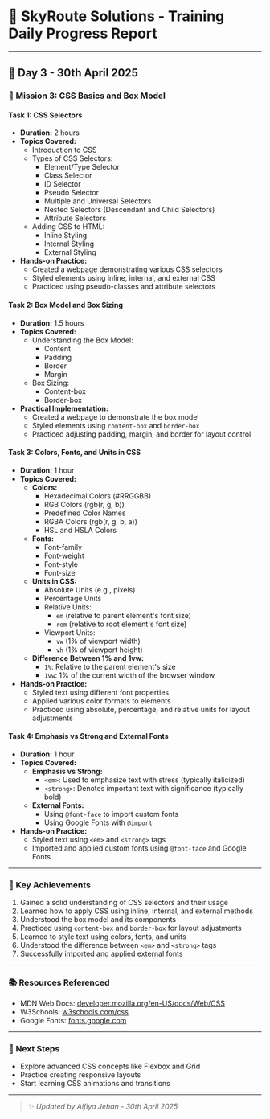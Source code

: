 # 🌟 SkyRoute Solutions - Training Daily Progress Report

---

## 📅 Day 3 - 30th April 2025

### 🚀 Mission 3: CSS Basics and Box Model

#### Task 1: CSS Selectors
- **Duration:** 2 hours
- **Topics Covered:**
  - Introduction to CSS
  - Types of CSS Selectors:
    - Element/Type Selector
    - Class Selector
    - ID Selector
    - Pseudo Selector
    - Multiple and Universal Selectors
    - Nested Selectors (Descendant and Child Selectors)
    - Attribute Selectors
  - Adding CSS to HTML:
    - Inline Styling
    - Internal Styling
    - External Styling
- **Hands-on Practice:**
  - Created a webpage demonstrating various CSS selectors
  - Styled elements using inline, internal, and external CSS
  - Practiced using pseudo-classes and attribute selectors

#### Task 2: Box Model and Box Sizing
- **Duration:** 1.5 hours
- **Topics Covered:**
  - Understanding the Box Model:
    - Content
    - Padding
    - Border
    - Margin
  - Box Sizing:
    - Content-box
    - Border-box
- **Practical Implementation:**
  - Created a webpage to demonstrate the box model
  - Styled elements using `content-box` and `border-box`
  - Practiced adjusting padding, margin, and border for layout control

#### Task 3: Colors, Fonts, and Units in CSS
- **Duration:** 1 hour
- **Topics Covered:**
  - **Colors:**
    - Hexadecimal Colors (#RRGGBB)
    - RGB Colors (rgb(r, g, b))
    - Predefined Color Names
    - RGBA Colors (rgb(r, g, b, a))
    - HSL and HSLA Colors
  - **Fonts:**
    - Font-family
    - Font-weight
    - Font-style
    - Font-size
  - **Units in CSS:**
    - Absolute Units (e.g., pixels)
    - Percentage Units
    - Relative Units:
      - `em` (relative to parent element's font size)
      - `rem` (relative to root element's font size)
    - Viewport Units:
      - `vw` (1% of viewport width)
      - `vh` (1% of viewport height)
  - **Difference Between 1% and 1vw:**
    - `1%`: Relative to the parent element's size
    - `1vw`: 1% of the current width of the browser window
- **Hands-on Practice:**
  - Styled text using different font properties
  - Applied various color formats to elements
  - Practiced using absolute, percentage, and relative units for layout adjustments

#### Task 4: Emphasis vs Strong and External Fonts
- **Duration:** 1 hour
- **Topics Covered:**
  - **Emphasis vs Strong:**
    - `<em>`: Used to emphasize text with stress (typically italicized)
    - `<strong>`: Denotes important text with significance (typically bold)
  - **External Fonts:**
    - Using `@font-face` to import custom fonts
    - Using Google Fonts with `@import`
- **Hands-on Practice:**
  - Styled text using `<em>` and `<strong>` tags
  - Imported and applied custom fonts using `@font-face` and Google Fonts

---

### 🎯 Key Achievements
1. Gained a solid understanding of CSS selectors and their usage
2. Learned how to apply CSS using inline, internal, and external methods
3. Understood the box model and its components
4. Practiced using `content-box` and `border-box` for layout adjustments
5. Learned to style text using colors, fonts, and units
6. Understood the difference between `<em>` and `<strong>` tags
7. Successfully imported and applied external fonts

---

### 📚 Resources Referenced
  - MDN Web Docs: [developer.mozilla.org/en-US/docs/Web/CSS](https://developer.mozilla.org/en-US/docs/Web/CSS)
  - W3Schools: [w3schools.com/css](https://www.w3schools.com/css)
  - Google Fonts: [fonts.google.com](https://fonts.google.com)

---

### 🔄 Next Steps
- Explore advanced CSS concepts like Flexbox and Grid
- Practice creating responsive layouts
- Start learning CSS animations and transitions

---

> ✨ _Updated by Alfiya Jehan - 30th April 2025_